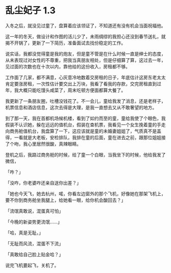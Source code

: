 # 乱尘妃子 1.3  

入冬之后，就没见过童了，盘算着应该领证了，不知道还有没有机会当面祝福他。

这一年的冬天，做设计和作图的活儿少了，未雨绸缪的我担心还没到春节送礼，就揭不开锅了，更新了一下简历，准备面试去找份稳定的工作。

说实话，我都没觉得童是我的炮友，但是童不管是在什么时候一直是绅士的态度，从未表现过对女性的不尊重，把我当真朋友相处，但是仔细算了算，这过去一年，见过面的次数也在十次以内，靠他给的这份收入，房租都不够。

工作面了几家，都不满意，心灰意冷地数着交房租的日子，年底估计这房东老太太肯定要涨房租，一次性估计要交出上万块，我看了看我的存款，交完房租直到过年，我大概只能吃馒头咸菜了，周末吃顿方便面都算大餐了。

我更新了一条朋友圈，吐槽没钱花了。不一会儿，童给我发了消息，还是老样子，机票信息和酒店信息，这次去得是大理，是我一直想去又从不敢奢望的地方。

到了那一天，我在首都机场候机楼，看到了如约而至的童，童给我使了个眼色，我假装不认识她，躲在远远的值机台，假装在查机票，我看见一个女生挽着童的手走向商务舱值机台，我盘算了一下，这应该就是童的未婚妻姐姐了，气质真不是盖得，一看就是大老板，安检排队，我排在童的后面，童在进去之前，跟那位姐姐接了个吻，我心里居然很酸，真辣眼睛。

登机之后，我路过商务舱的时候，给了童一个白眼，当我坐下的时候，他给我发了微信，

「咋？」

「没咋，你老婆咋还亲自送你出差？」

「她也今天飞，她去杭州，喏，你看左边窗外的那个飞机，好像她在那架飞机上，要不你到商务舱坐我腿上，给她看一眼，给你机会酸回去？」

「流氓真敢说，混蛋真可怕」

「今晚的新姿势更流氓……」

「哈，真是无耻。」

「无耻而风流，混蛋不下流」

「真敢给自己脸上贴金哈？」

说完飞机要起飞，关机了。


